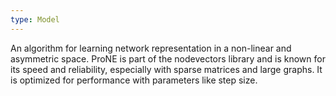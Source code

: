 ```yaml
---
type: Model
---
```


An algorithm for learning network representation in a non-linear and asymmetric space. ProNE is part of the nodevectors library and is known for its speed and reliability, especially with sparse matrices and large graphs. It is optimized for performance with parameters like step size.